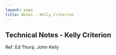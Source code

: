```yaml
---
layout: page
title: Notes - Kelly Criterion
---
```



## Technical Notes - Kelly Criterion 

Ref: Ed Thorp, John Kelly
